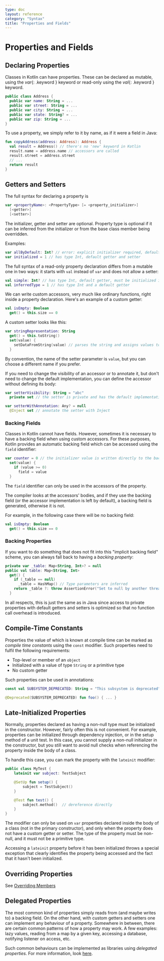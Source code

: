 ```yaml
---
type: doc
layout: reference
category: "Syntax"
title: "Properties and Fields"
---
```


# Properties and Fields

## Declaring Properties

Classes in Kotlin can have properties.
These can be declared as mutable, using the *var*{: .keyword } keyword or read-only using the *val*{: .keyword } keyword.

``` kotlin
public class Address { 
  public var name: String = ...
  public var street: String = ...
  public var city: String = ...
  public var state: String? = ...
  public var zip: String = ...
}
```

To use a property, we simply refer to it by name, as if it were a field in Java:

``` kotlin
fun copyAddress(address: Address): Address {
  val result = Address() // there's no 'new' keyword in Kotlin
  result.name = address.name // accessors are called
  result.street = address.street
  // ...
  return result
}
```

## Getters and Setters

The full syntax for declaring a property is

``` kotlin
var <propertyName>: <PropertyType> [= <property_initializer>]
  [<getter>]
  [<setter>]
```

The initializer, getter and setter are optional. Property type is optional if it can be inferred from the initializer or from the base class member being overridden.

Examples:

``` kotlin
var allByDefault: Int? // error: explicit initializer required, default getter and setter implied
var initialized = 1 // has type Int, default getter and setter
```

The full syntax of a read-only property declaration differs from a mutable one in two ways: it starts with `val` instead of `var` and does not allow a setter:

``` kotlin
val simple: Int? // has type Int, default getter, must be initialized in constructor
val inferredType = 1 // has type Int and a default getter
```

We can write custom accessors, very much like ordinary functions, right inside a property declaration. Here's an example of a custom getter:

``` kotlin
val isEmpty: Boolean
  get() = this.size == 0
```

A custom setter looks like this:

``` kotlin
var stringRepresentation: String
  get() = this.toString()
  set(value) {
    setDataFromString(value) // parses the string and assigns values to other properties
  }
```

By convention, the name of the setter parameter is `value`, but you can choose a different name if you prefer.

If you need to change the visibility of an accessor or to annotate it, but don't need to change the default implementation,
you can define the accessor without defining its body:

``` kotlin
var setterVisibility: String = "abc"
  private set // the setter is private and has the default implementation

var setterWithAnnotation: Any? = null
  @Inject set // annotate the setter with Inject
```

### Backing Fields

Classes in Kotlin cannot have fields. However, sometimes it is necessary to have a backing field when using custom accessors. For these purposes, Kotlin provides
an automatic backing field which can be accessed using the `field` identifier:

``` kotlin
var counter = 0 // the initializer value is written directly to the backing field
  set(value) {
    if (value >= 0)
      field = value
  }
```

The `field` identifier can only be used in the accessors of the property.

The compiler looks at the accessors' bodies, and if they use the backing field (or the accessor implementation is left by default), a backing field is generated, otherwise it is not.

For example, in the following case there will be no backing field:

``` kotlin
val isEmpty: Boolean
  get() = this.size == 0
```

### Backing Properties

If you want to do something that does not fit into this "implicit backing field" scheme, you can always fall back to having a *backing property*:

``` kotlin
private var _table: Map<String, Int>? = null
public val table: Map<String, Int>
  get() {
    if (_table == null)
      _table = HashMap() // Type parameters are inferred
    return _table ?: throw AssertionError("Set to null by another thread")
  }
```

In all respects, this is just the same as in Java since access to private properties with default getters and setters is optimized so that no function call overhead is introduced.


## Compile-Time Constants

Properties the value of which is known at compile time can be marked as _compile time constants_ using the `const` modifier.
Such properties need to fulfil the following requirements:

  * Top-level or member of an `object`
  * Initialized with a value of type `String` or a primitive type
  * No custom getter

Such properties can be used in annotations:

``` kotlin
const val SUBSYSTEM_DEPRECATED: String = "This subsystem is deprecated"

@Deprecated(SUBSYSTEM_DEPRECATED) fun foo() { ... }
```


## Late-Initialized Properties

Normally, properties declared as having a non-null type must be initialized in the constructor.
However, fairly often this is not convenient. For example, properties can be initialized through dependency injection,
or in the setup method of a unit test. In this case, you cannot supply a non-null initializer in the constructor,
but you still want to avoid null checks when referencing the property inside the body of a class.

To handle this case, you can mark the property with the `lateinit` modifier:

``` kotlin
public class MyTest {
    lateinit var subject: TestSubject

    @SetUp fun setup() {
        subject = TestSubject()
    }

    @Test fun test() {
        subject.method()  // dereference directly
    }
}
```

The modifier can only be used on `var` properties declared inside the body of a class (not in the primary constructor), and only
when the property does not have a custom getter or setter. The type of the property must be non-null, and it must not be
a primitive type.

Accessing a `lateinit` property before it has been initialized throws a special exception that clearly identifies the property
being accessed and the fact that it hasn't been initialized.

## Overriding Properties

See [Overriding Members](classes.html#overriding-members)

## Delegated Properties
  
The most common kind of properties simply reads from (and maybe writes to) a backing field. 
On the other hand, with custom getters and setters one can implement any behaviour of a property.
Somewhere in between, there are certain common patterns of how a property may work. A few examples: lazy values,
reading from a map by a given key, accessing a database, notifying listener on access, etc.

Such common behaviours can be implemented as libraries using _delegated properties_.
For more information, look [here](delegated-properties.html).

